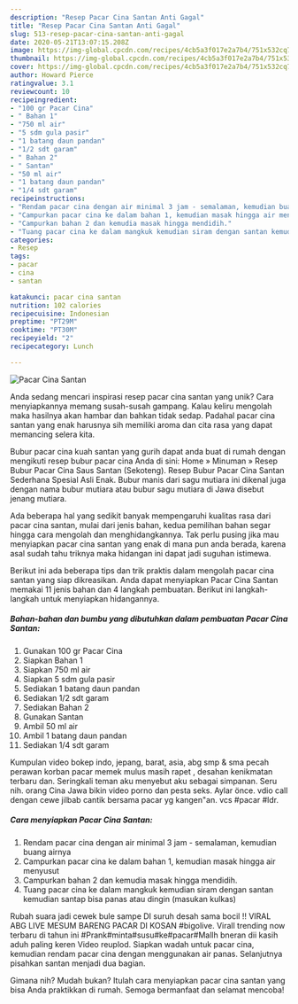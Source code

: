 ```yaml
---
description: "Resep Pacar Cina Santan Anti Gagal"
title: "Resep Pacar Cina Santan Anti Gagal"
slug: 513-resep-pacar-cina-santan-anti-gagal
date: 2020-05-21T13:07:15.208Z
image: https://img-global.cpcdn.com/recipes/4cb5a3f017e2a7b4/751x532cq70/pacar-cina-santan-foto-resep-utama.jpg
thumbnail: https://img-global.cpcdn.com/recipes/4cb5a3f017e2a7b4/751x532cq70/pacar-cina-santan-foto-resep-utama.jpg
cover: https://img-global.cpcdn.com/recipes/4cb5a3f017e2a7b4/751x532cq70/pacar-cina-santan-foto-resep-utama.jpg
author: Howard Pierce
ratingvalue: 3.1
reviewcount: 10
recipeingredient:
- "100 gr Pacar Cina"
- " Bahan 1"
- "750 ml air"
- "5 sdm gula pasir"
- "1 batang daun pandan"
- "1/2 sdt garam"
- " Bahan 2"
- " Santan"
- "50 ml air"
- "1 batang daun pandan"
- "1/4 sdt garam"
recipeinstructions:
- "Rendam pacar cina dengan air minimal 3 jam - semalaman, kemudian buang airnya"
- "Campurkan pacar cina ke dalam bahan 1, kemudian masak hingga air menyusut"
- "Campurkan bahan 2 dan kemudia masak hingga mendidih."
- "Tuang pacar cina ke dalam mangkuk kemudian siram dengan santan kemudian santap bisa panas atau dingin (masukan kulkas)"
categories:
- Resep
tags:
- pacar
- cina
- santan

katakunci: pacar cina santan 
nutrition: 102 calories
recipecuisine: Indonesian
preptime: "PT29M"
cooktime: "PT30M"
recipeyield: "2"
recipecategory: Lunch

---
```



![Pacar Cina Santan](https://img-global.cpcdn.com/recipes/4cb5a3f017e2a7b4/751x532cq70/pacar-cina-santan-foto-resep-utama.jpg)

Anda sedang mencari inspirasi resep pacar cina santan yang unik? Cara menyiapkannya memang susah-susah gampang. Kalau keliru mengolah maka hasilnya akan hambar dan bahkan tidak sedap. Padahal pacar cina santan yang enak harusnya sih memiliki aroma dan cita rasa yang dapat memancing selera kita.

Bubur pacar cina kuah santan yang gurih dapat anda buat di rumah dengan mengikuti resep bubur pacar cina Anda di sini: Home » Minuman » Resep Bubur Pacar Cina Saus Santan (Sekoteng). Resep Bubur Pacar Cina Santan Sederhana Spesial Asli Enak. Bubur manis dari sagu mutiara ini dikenal juga dengan nama bubur mutiara atau bubur sagu mutiara di Jawa disebut jenang mutiara.

Ada beberapa hal yang sedikit banyak mempengaruhi kualitas rasa dari pacar cina santan, mulai dari jenis bahan, kedua pemilihan bahan segar hingga cara mengolah dan menghidangkannya. Tak perlu pusing jika mau menyiapkan pacar cina santan yang enak di mana pun anda berada, karena asal sudah tahu triknya maka hidangan ini dapat jadi suguhan istimewa.


Berikut ini ada beberapa tips dan trik praktis dalam mengolah pacar cina santan yang siap dikreasikan. Anda dapat menyiapkan Pacar Cina Santan memakai 11 jenis bahan dan 4 langkah pembuatan. Berikut ini langkah-langkah untuk menyiapkan hidangannya.

<!--inarticleads1-->

##### Bahan-bahan dan bumbu yang dibutuhkan dalam pembuatan Pacar Cina Santan:

1. Gunakan 100 gr Pacar Cina
1. Siapkan  Bahan 1
1. Siapkan 750 ml air
1. Siapkan 5 sdm gula pasir
1. Sediakan 1 batang daun pandan
1. Sediakan 1/2 sdt garam
1. Sediakan  Bahan 2
1. Gunakan  Santan
1. Ambil 50 ml air
1. Ambil 1 batang daun pandan
1. Sediakan 1/4 sdt garam


Kumpulan video bokep indo, jepang, barat, asia, abg smp &amp; sma pecah perawan korban pacar memek mulus masih rapet , desahan kenikmatan terbaru dan. Seringkali teman aku menyebut aku sebagai simpanan. Seru nih. orang Cina Jawa bikin video porno dan pesta seks. Aylar önce. vdio call dengan cewe jilbab cantik bersama pacar yg kangen&#34;an. vcs #pacar #ldr. 

<!--inarticleads2-->

##### Cara menyiapkan Pacar Cina Santan:

1. Rendam pacar cina dengan air minimal 3 jam - semalaman, kemudian buang airnya
1. Campurkan pacar cina ke dalam bahan 1, kemudian masak hingga air menyusut
1. Campurkan bahan 2 dan kemudia masak hingga mendidih.
1. Tuang pacar cina ke dalam mangkuk kemudian siram dengan santan kemudian santap bisa panas atau dingin (masukan kulkas)


Rubah suara jadi cewek bule sampe DI suruh desah sama bocil !! VIRAL ABG LIVE MESUM BARENG PACAR DI KOSAN #bigolive. Virall trending now terbaru di tahun ini #Prank#minta#susu#ke#pacar#Mallh bneran dii kasih aduh paling keren Video reuplod. Siapkan wadah untuk pacar cina, kemudian rendam pacar cina dengan menggunakan air panas. Selanjutnya pisahkan santan menjadi dua bagian. 

Gimana nih? Mudah bukan? Itulah cara menyiapkan pacar cina santan yang bisa Anda praktikkan di rumah. Semoga bermanfaat dan selamat mencoba!
